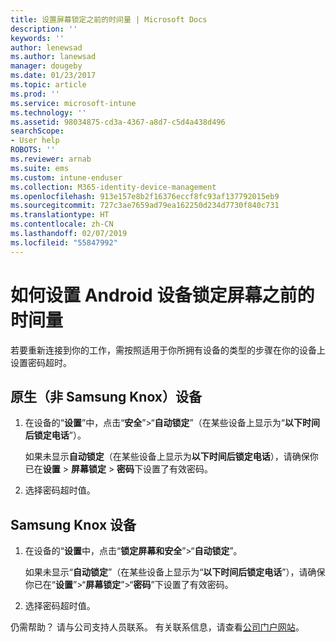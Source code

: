 ```yaml
---
title: 设置屏幕锁定之前的时间量 | Microsoft Docs
description: ''
keywords: ''
author: lenewsad
ms.author: lanewsad
manager: dougeby
ms.date: 01/23/2017
ms.topic: article
ms.prod: ''
ms.service: microsoft-intune
ms.technology: ''
ms.assetid: 98034875-cd3a-4367-a8d7-c5d4a438d496
searchScope:
- User help
ROBOTS: ''
ms.reviewer: arnab
ms.suite: ems
ms.custom: intune-enduser
ms.collection: M365-identity-device-management
ms.openlocfilehash: 913e157e8b2f16376eccf8fc93af137792015eb9
ms.sourcegitcommit: 727c3ae7659ad79ea162250d234d7730f840c731
ms.translationtype: HT
ms.contentlocale: zh-CN
ms.lasthandoff: 02/07/2019
ms.locfileid: "55847992"
---
```

# <a name="how-to-set-the-amount-of-time-before-your-android-device-locks-its-screen"></a>如何设置 Android 设备锁定屏幕之前的时间量

若要重新连接到你的工作，需按照适用于你所拥有设备的类型的步骤在你的设备上设置密码超时。

## <a name="native-non-samsung-knox-device"></a>原生（非 Samsung Knox）设备

1.  在设备的“**设置**”中，点击“**安全**”&gt;“**自动锁定**”（在某些设备上显示为“**以下时间后锁定电话**”）。

    如果未显示**自动锁定**（在某些设备上显示为**以下时间后锁定电话**），请确保你已在**设置** &gt; **屏幕锁定** &gt; **密码**下设置了有效密码。

2.  选择密码超时值。

## <a name="samsung-knox-device"></a>Samsung Knox 设备

1.  在设备的“**设置**中，点击“**锁定屏幕和安全**”&gt;“**自动锁定**”。

    如果未显示“**自动锁定**”（在某些设备上显示为“**以下时间后锁定电话**”），请确保你已在“**设置**”&gt;“**屏幕锁定**”&gt;“**密码**”下设置了有效密码。

2.  选择密码超时值。

仍需帮助？ 请与公司支持人员联系。 有关联系信息，请查看[公司门户网站](https://go.microsoft.com/fwlink/?linkid=2010980)。
